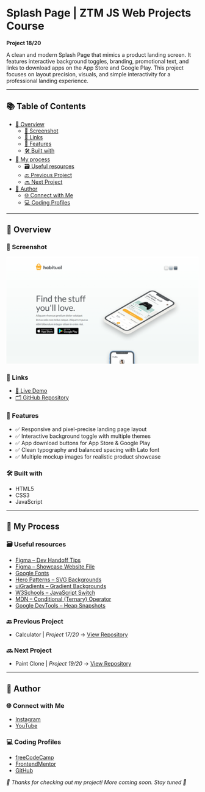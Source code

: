 # Splash Page | ZTM JS Web Projects Course

**Project 18/20**

A clean and modern Splash Page that mimics a product landing screen. It features interactive background toggles, branding, promotional text, and links to download apps on the App Store and Google Play. This project focuses on layout precision, visuals, and simple interactivity for a professional landing experience.

---

## 📚 Table of Contents

- [🔎 Overview](#-overview)
  - [📸 Screenshot](#-screenshot)
  - [🔗 Links](#-links)
  - [📌 Features](#-features)
  - [🛠️ Built with](#️-built-with)
- [🧠 My process](#-my-process)
  - [🗃️ Useful resources](#️-useful-resources)
  - [🔙 Previous Project](#-previous-project)
  - [🔜 Next Project](#-next-project)
- [👤 Author](#-author)
  - [🌐 Connect with Me](#-connect-with-me)
  - [💻 Coding Profiles](#-coding-profiles)

---

## 🔎 Overview

### 📸 Screenshot

![Live Preview Screenshot](./assets/screenshot.jpg)

### 🔗 Links

  - [🔴 Live Demo](https://dalascript.github.io/splash-page/)
  - [🗂️ GitHub Repository](https://github.com/DalaScript/splash-page)

### 📌 Features

  - ✅ Responsive and pixel-precise landing page layout
  - ✅ Interactive background toggle with multiple themes
  - ✅ App download buttons for App Store & Google Play
  - ✅ Clean typography and balanced spacing with Lato font
  - ✅ Multiple mockup images for realistic product showcase

### 🛠️ Built with

  - HTML5
  - CSS3
  - JavaScript

---

## 🧠 My Process

### 🗃️ Useful resources

  - [Figma – Dev Handoff Tips](https://www.figma.com/best-practices/tips-on-developer-handoff/)
  - [Figma – Showcase Website File](https://www.figma.com/file/4KIM14zOqqIKRuF8kBtHGs/Showcase-Website?node-id=1%3A2)
  - [Google Fonts](https://fonts.google.com/)
  - [Hero Patterns – SVG Backgrounds](https://heropatterns.com/)
  - [uiGradients – Gradient Backgrounds](https://uigradients.com/#Portrait)
  - [W3Schools – JavaScript Switch](https://www.w3schools.com/js/js_switch.asp)
  - [MDN – Conditional (Ternary) Operator](https://developer.mozilla.org/en-US/docs/Web/JavaScript/Reference/Operators/Conditional_operator)
  - [Google DevTools – Heap Snapshots](https://developers.google.com/web/tools/chrome-devtools/memory-problems/heap-snapshots)

### 🔙 Previous Project

 - Calculator | *Project 17/20* → [View Repository](https://github.com/DalaScript/calculator)

### 🔜 Next Project

 - Paint Clone | *Project 19/20* → [View Repository](https://github.com/DalaScript/paint-clone)

---

## 👤 Author

### 🌐 Connect with Me

 - [Instagram](https://www.instagram.com/DalaScript)
 - [YouTube](https://www.youtube.com/@DalaScript)

### 💻 Coding Profiles

 - [freeCodeCamp](https://www.freecodecamp.org/DalaScript)
 - [FrontendMentor](https://www.frontendmentor.io/profile/DalaScript)
 - [GitHub](https://github.com/DalaScript)

*🙌 Thanks for checking out my project! More coming soon. Stay tuned 🚀*
